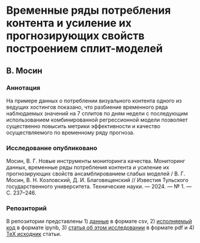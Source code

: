 # Временные ряды потребления контента и усиление их прогнозирующих свойств построением сплит-моделей
## В. Мосин
### Аннотация
На примере данных о потреблении визуального контента одного из ведущих хостингов показано, что разбиение временного ряда наблюдаемых значений на 7 сплитов по дням недели с последующим использованием комбинированной регрессионной модели позволяет существенно повысить метрики эффективности и качество осуществляемого по временному ряду прогноза.
### Исследование опубликовано
Мосин, В. Г. Новые инструменты мониторинга качества. Мониторинг данных, временные ряды потребления контента и усиление их прогнозирующих свойств ансамблированием слабых моделей / В. Г. Мосин, В. Н. Козловский, Д. И. Благовещенский // Известия Тульского государственного университета. Технические науки. — 2024. — № 1. — С. 237–246.
### Репозиторий
В репозитории представлены 1) [данные](https://github.com/vladimir-mosin/split-time-series/tree/main/data) в формате csv, 2) [исполняемый код](https://github.com/vladimir-mosin/split-time-series/blob/main/code.ipynb) в формате ipynb, 3) [статья об этом исследовании](https://github.com/vladimir-mosin/split-time-series/blob/main/paper.pdf) в формате pdf и 4) [TeX исходник](https://github.com/vladimir-mosin/split-time-series/blob/main/paper.tex) статьи.
